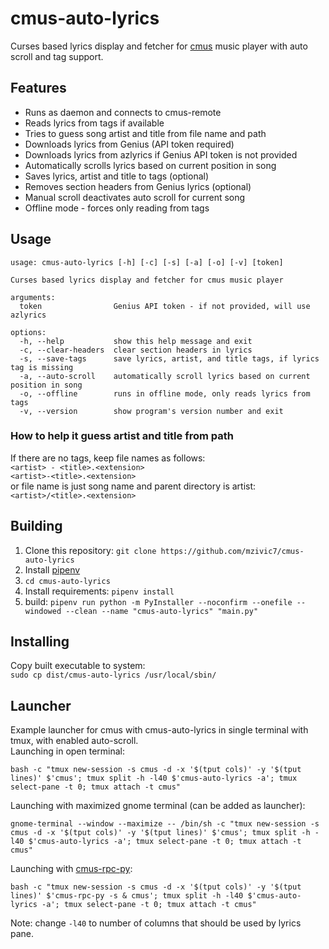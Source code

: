 # cmus-auto-lyrics
Curses based lyrics display and fetcher for [cmus](https://cmus.github.io) music player with auto scroll and tag support.

## Features
- Runs as daemon and connects to cmus-remote  
- Reads lyrics from tags if available  
- Tries to guess song artist and title from file name and path  
- Downloads lyrics from Genius (API token required)  
- Downloads lyrics from azlyrics if Genius API token is not provided  
- Automatically scrolls lyrics based on current position in song  
- Saves lyrics, artist and title to tags (optional)  
- Removes section headers from Genius lyrics (optional)  
- Manual scroll deactivates auto scroll for current song  
- Offline mode - forces only reading from tags  

## Usage
```
usage: cmus-auto-lyrics [-h] [-c] [-s] [-a] [-o] [-v] [token]

Curses based lyrics display and fetcher for cmus music player

arguments:
  token                Genius API token - if not provided, will use azlyrics

options:
  -h, --help           show this help message and exit
  -c, --clear-headers  clear section headers in lyrics
  -s, --save-tags      save lyrics, artist, and title tags, if lyrics tag is missing
  -a, --auto-scroll    automatically scroll lyrics based on current position in song
  -o, --offline        runs in offline mode, only reads lyrics from tags
  -v, --version        show program's version number and exit

```

### How to help it guess artist and title from path
If there are no tags, keep file names as follows:  
`<artist> - <title>.<extension>`  
`<artist>-<title>.<extension>`  
or file name is just song name and parent directory is artist:  
`<artist>/<title>.<extension>`  

## Building
1. Clone this repository: `git clone https://github.com/mzivic7/cmus-auto-lyrics`
2. Install [pipenv](https://docs.pipenv.org/install/)
3. `cd cmus-auto-lyrics`
4. Install requirements: `pipenv install`
5. build: `pipenv run python -m PyInstaller --noconfirm --onefile --windowed --clean --name "cmus-auto-lyrics" "main.py"`

## Installing
Copy built executable to system:  
`sudo cp dist/cmus-auto-lyrics /usr/local/sbin/`  

## Launcher
Example launcher for cmus with cmus-auto-lyrics in single terminal with tmux, with enabled auto-scroll.  
Launching in open terminal:  
```
bash -c "tmux new-session -s cmus -d -x '$(tput cols)' -y '$(tput lines)' $'cmus'; tmux split -h -l40 $'cmus-auto-lyrics -a'; tmux select-pane -t 0; tmux attach -t cmus"
```
Launching with maximized gnome terminal (can be added as launcher):  
```
gnome-terminal --window --maximize -- /bin/sh -c "tmux new-session -s cmus -d -x '$(tput cols)' -y '$(tput lines)' $'cmus'; tmux split -h -l40 $'cmus-auto-lyrics -a'; tmux select-pane -t 0; tmux attach -t cmus"
```
Launching with [cmus-rpc-py](https://github.com/mzivic7/cmus-rpc-py):
```
bash -c "tmux new-session -s cmus -d -x '$(tput cols)' -y '$(tput lines)' $'cmus-rpc-py -s & cmus'; tmux split -h -l40 $'cmus-auto-lyrics -a'; tmux select-pane -t 0; tmux attach -t cmus"
```
Note: change `-l40` to number of columns that should be used by lyrics pane.  
